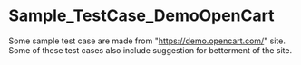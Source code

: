 # Sample_TestCase_DemoOpenCart
Some sample test case are made from "https://demo.opencart.com/" site. 
Some of these test cases also include suggestion for betterment of the site.
